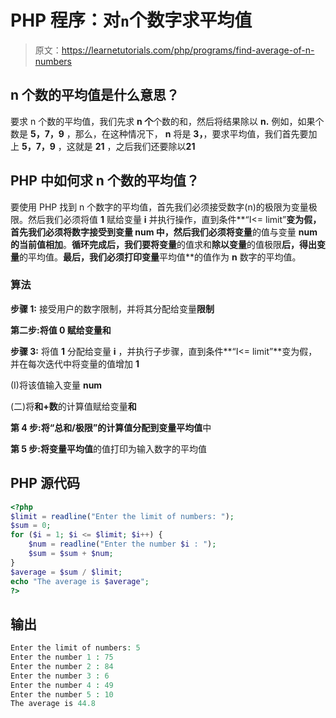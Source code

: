 # PHP 程序：对`n`个数字求平均值

> 原文：<https://learnetutorials.com/php/programs/find-average-of-n-numbers>

## n 个数的平均值是什么意思？

要求 n 个数的平均值，我们先求 **n 个**个数的和，然后将结果除以 **n.** 例如，如果个数是 **5，7，9** ，那么，在这种情况下， **n** 将是 **3，**，要求平均值，我们首先要加上 **5，7，9** ，这就是 **21** ，之后我们还要除以**21**

## PHP 中如何求 n 个数的平均值？

要使用 PHP 找到 n 个数字的平均值，首先我们必须接受数字(n)的极限为变量极限。然后我们必须将值 **1** 赋给变量 **i** 并执行操作，直到条件**“I<= limit”**变为假，首先我们必须将数字接受到变量 **num** 中，然后我们必须将变量**的值与变量 **num 的当前值相加**。**循环完成后，我们要将变量**的值求和**除以变量**的值极限**后，得出变量**的平均值。**最后，我们必须打印变量**平均值**的值作为 **n** 数字的平均值。

### 算法

**步骤 1:** 接受用户的数字限制，并将其分配给变量**限制**

**第二步:**将值 **0** 赋给变量**和**

**步骤 3:** 将值 **1** 分配给变量 **i** ，并执行子步骤，直到条件**“I<= limit”**变为假，并在每次迭代中将变量的值增加 **1**

(I)将该值输入变量 **num**

(二)将**和+数**的计算值赋给变量**和**

**第 4 步:**将**“总和/极限”**的计算值分配到变量**平均值**中

**第 5 步:**将变量**平均值**的值打印为输入数字的平均值

## PHP 源代码

```php
<?php
$limit = readline("Enter the limit of numbers: ");
$sum = 0;
for ($i = 1; $i <= $limit; $i++) {
    $num = readline("Enter the number $i : ");
    $sum = $sum + $num;
}
$average = $sum / $limit;
echo "The average is $average";
?> 

```

## 输出

```php
Enter the limit of numbers: 5
Enter the number 1 : 75
Enter the number 2 : 84
Enter the number 3 : 6
Enter the number 4 : 49
Enter the number 5 : 10
The average is 44.8
```